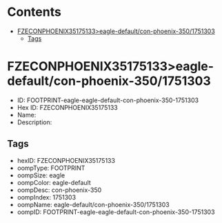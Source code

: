 



Contents
========

* [FZECONPHOENIX35175133>eagle-default/con-phoenix-350/1751303](#fzeconphoenix35175133eagle-defaultcon-phoenix-3501751303)
	* [Tags](#tags)

# FZECONPHOENIX35175133>eagle-default/con-phoenix-350/1751303

- ID: FOOTPRINT-eagle-eagle-default-con-phoenix-350-1751303
- Hex ID: FZECONPHOENIX35175133
- Name: 
- Description: 

## Tags

- hexID: FZECONPHOENIX35175133
- oompType: FOOTPRINT
- oompSize: eagle
- oompColor: eagle-default
- oompDesc: con-phoenix-350
- oompIndex: 1751303
- oompName: eagle-default/con-phoenix-350/1751303
- oompID: FOOTPRINT-eagle-eagle-default-con-phoenix-350-1751303
